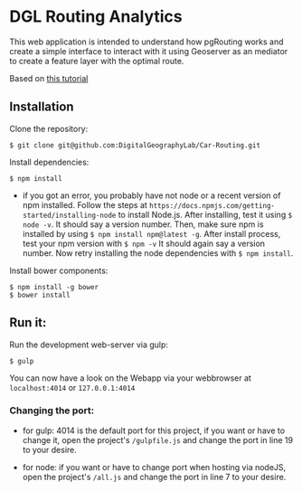 # DGL Routing Analytics

This web application is intended to understand how pgRouting works and create a simple interface to interact with it using Geoserver as an mediator to create a feature layer with the optimal route.

Based on [this tutorial][pgRouting-tutorial]

## Installation

Clone the repository:

    $ git clone git@github.com:DigitalGeographyLab/Car-Routing.git

Install dependencies:

    $ npm install

* if you got an error, you probably have not node or a recent version of npm installed. Follow the steps at ```https://docs.npmjs.com/getting-started/installing-node``` to install Node.js. After installing, test it using ```$ node -v```. It should say a version number. Then, make sure npm is installed by using ```$ npm install npm@latest -g```. After install process, test your npm version with ```$ npm -v``` It should again say a version number. Now retry installing the node dependencies with ```$ npm install```.

Install bower components:

    $ npm install -g bower
    $ bower install

## Run it:

Run the development web-server via gulp:

    $ gulp

You can now have a look on the Webapp via your webbrowser at
```localhost:4014``` or ```127.0.0.1:4014```

### Changing the port:
* for gulp:
4014 is the default port for this project, if you want or have to change it,
open the project's ```/gulpfile.js``` and change the port in line
19 to your desire.

* for node:
if you want or have to change port when hosting via nodeJS,
open the project's ```/all.js``` and change the port in line
7 to your desire.



[pgRouting-tutorial]: http://workshops.boundlessgeo.com/tutorial-routing/
